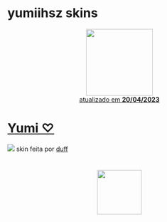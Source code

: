 # yumiihsz skins

<p align="center">
   <a href="https://osu.ppy.sh/users/13819731">
    <img src="https://a.ppy.sh/13819731"
         width="150"
         height "150"</a>
<br>
  atualizado em
  <b> 20/04/2023 </b>
</p>

   # [Yumi ♡](https://github.com/Yumiih/Skins/raw/main/yumiihsz/Yumi%20%E2%99%A1.osk)
   [![](https://cdn.discordapp.com/attachments/905555878877470741/1098728965948063845/screenshot372.jpg)](https://github.com/Yumiih/Skins/raw/main/yumiihsz/Yumi%20%E2%99%A1.osk)
skin feita por [duff](https://osu.ppy.sh/users/5805029)

 # 
 # 
 # 
   <p align = "center"
   <a href="https://twitter.com/yumiizada">
  <img src="https://i.imgur.com/PUQ5uWf.png" 
       width="100" 
       height="100"></a>
  <br></br>
   </p>

